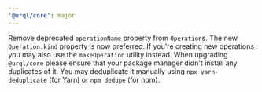 ```yaml
---
'@urql/core': major
---
```


Remove deprecated `operationName` property from `Operation`s. The new `Operation.kind` property is now preferred. If you're creating new operations you may also use the `makeOperation` utility instead.
When upgrading `@urql/core` please ensure that your package manager didn't install any duplicates of it. You may deduplicate it manually using `npx yarn-deduplicate` (for Yarn) or `npm dedupe` (for npm).
